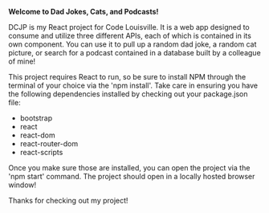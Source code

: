 **Welcome to Dad Jokes, Cats, and Podcasts!**

DCJP is my React project for Code Louisville. It is a web app designed to consume and utilize three different APIs, each of which is contained in its own component. You can use it to pull up a random dad joke, a random cat picture, or search for a podcast contained in a database built by a colleague of mine!

This project requires React to run, so be sure to install NPM through the terminal of your choice via the 'npm install'. Take care in ensuring you have the following dependencies installed by checking out your package.json file:

* bootstrap
* react
* react-dom
* react-router-dom
* react-scripts

Once you make sure those are installed, you can open the project via the 'npm start' command. The project should open in a locally hosted browser window!

Thanks for checking out my project!

